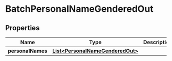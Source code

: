 
# BatchPersonalNameGenderedOut

## Properties
Name | Type | Description | Notes
------------ | ------------- | ------------- | -------------
**personalNames** | [**List&lt;PersonalNameGenderedOut&gt;**](PersonalNameGenderedOut.md) |  |  [optional]




